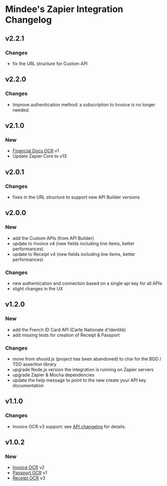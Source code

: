 # Mindee's Zapier Integration Changelog

## v2.2.1
### Changes
- fix the URL structure for Custom API

## v2.2.0
### Changes
* Improve authentication method: a subscription to Invoice is no longer needed.

## v2.1.0
### New
- [Financial Docs OCR](https://developers.mindee.com/docs/financial-documents-ocr) v1
- Update Zapier Core to v13


## v2.0.1
### Changes 
- fixes in the URL structure to support new API Builder versions


## v2.0.0
### New
- add the Custom APIs (from API Builder)
- update to Invoice v4 (new fields including line items, better performances)
- update to Receipt v4 (new fields including line items, better performances)

### Changes
- new authentication and connection based on a single api key for all APIs
- slight changes in the UX


## v1.2.0
### New
- add the French ID Card API (Carte Nationale d'Identité)
- add missing tests for creation of Receipt & Passport

### Changes
- move from should.js (project has been abandoned) to chai for the BDD / TDD assertion library
- upgrade Node.js version the integration is running on Zapier servers
- upgrade Zapier & Mocha dependencies
- update the help message to point to the new create your API key documentation


## v1.1.0
### Changes
- Invoice OCR v3 support: see [API changelog](https://developers.mindee.com/docs/releases-notes-invoice-ocr#version-3) for details.


## v1.0.2
### New
- [Invoice OCR](https://developers.mindee.com/docs/invoice-ocr) v2
- [Passport OCR](https://developers.mindee.com/docs/passport-ocr) v1
- [Receipt OCR](https://developers.mindee.com/docs/receipt-ocr) v3
